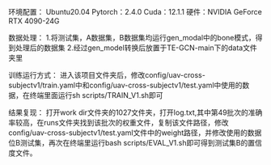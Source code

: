 环境配置：
Ubuntu20.04
Pytorch：2.4.0
Cuda：12.1.1
硬件：NVIDIA GeForce RTX 4090-24G

数据处理：
1.将测试集，A数据集，B数据集均运行gen_modal中的bone模式，得到处理后的数据集
2.经过gen_model转换后放置于TE-GCN-main下的data文件夹里

训练运行方式：
进入该项目文件夹后，修改config/uav-cross-subjectv1/train.yaml中和config/uav-cross-subjectv1/test.yaml中使用的数据，在终端里面运行sh scripts/TRAIN_V1.sh即可

结果复现：
打开work dir文件夹的1027文件夹，打开log.txt,其中第49批次的准确率较高，在runs文件夹找到该批次的权重文件，复制该文件路径，修改config/uav-cross-subjectv1/test.yaml文件中的weight路径，并修改使用的数据位B测试集，再次在终端里运行bash scripts/EVAL_V1.sh即可得到测试集B的置信度文件。
